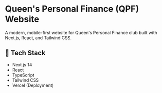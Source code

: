 # Queen's Personal Finance (QPF) Website

A modern, mobile-first website for Queen's Personal Finance club built with Next.js, React, and Tailwind CSS.

## 🚀 Tech Stack

- Next.js 14
- React
- TypeScript
- Tailwind CSS
- Vercel (Deployment)
